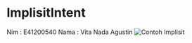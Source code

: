 # ImplisitIntent
Nim : E41200540
Nama : Vita Nada Agustin
![Contoh Implisit](https://user-images.githubusercontent.com/80730342/137429177-77ee4ae6-4212-4576-9789-3a384104b827.png)
